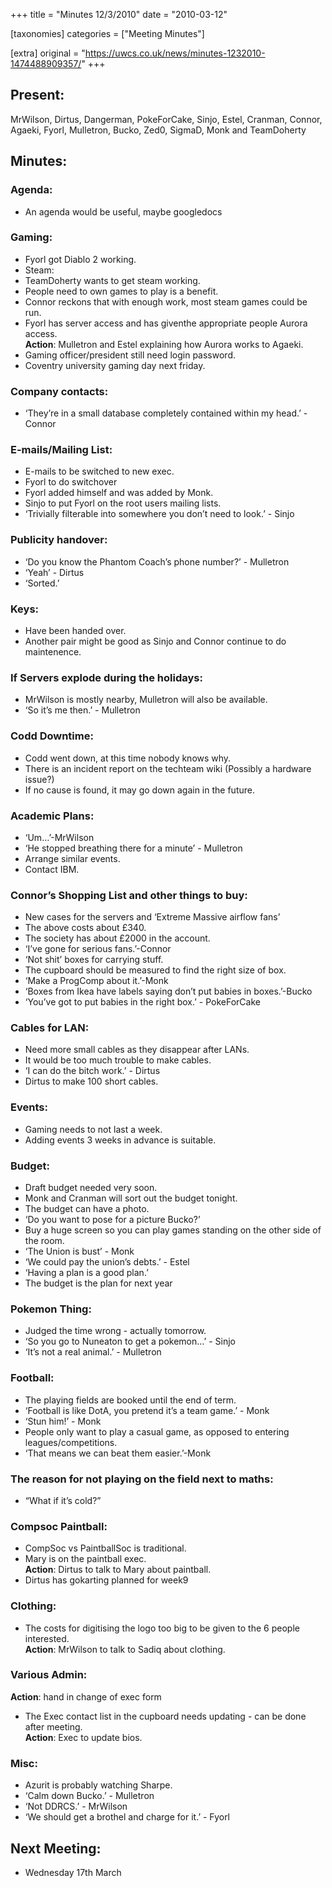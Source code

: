 +++
title = "Minutes 12/3/2010"
date = "2010-03-12"

[taxonomies]
categories = ["Meeting Minutes"]

[extra]
original = "https://uwcs.co.uk/news/minutes-1232010-1474488909357/"
+++

## Present:

MrWilson, Dirtus, Dangerman, PokeForCake, Sinjo, Estel, Cranman, Connor, Agaeki, Fyorl, Mulletron, Bucko, Zed0, SigmaD, Monk and TeamDoherty

## Minutes:

### Agenda:

  - An agenda would be useful, maybe googledocs

### Gaming:

  - Fyorl got Diablo 2 working.
  - Steam:
  - TeamDoherty wants to get steam working.
  - People need to own games to play is a benefit.
  - Connor reckons that with enough work, most steam games could be run.
  - Fyorl has server access and has giventhe appropriate people Aurora access.  
    **Action**: Mulletron and Estel explaining how Aurora works to Agaeki.
  - Gaming officer/president still need login password.
  - Coventry university gaming day next friday.

### Company contacts:

  - ‘They’re in a small database completely contained within my head.’ - Connor

### E-mails/Mailing List:

  - E-mails to be switched to new exec.
  - Fyorl to do switchover
  - Fyorl added himself and was added by Monk.
  - Sinjo to put Fyorl on the root users mailing lists.
  - ‘Trivially filterable into somewhere you don’t need to look.’ - Sinjo

### Publicity handover:

  - ‘Do you know the Phantom Coach’s phone number?’ - Mulletron
  - ‘Yeah’ - Dirtus
  - ‘Sorted.’

### Keys:

  - Have been handed over.
  - Another pair might be good as Sinjo and Connor continue to do maintenence.

### If Servers explode during the holidays:

  - MrWilson is mostly nearby, Mulletron will also be available.
  - ‘So it’s me then.’ - Mulletron

### Codd Downtime:

  - Codd went down, at this time nobody knows why.
  - There is an incident report on the techteam wiki (Possibly a hardware issue?)
  - If no cause is found, it may go down again in the future.

### Academic Plans:

  - ‘Um…’-MrWilson
  - ‘He stopped breathing there for a minute’ - Mulletron
  - Arrange similar events.
  - Contact IBM.

### Connor’s Shopping List and other things to buy:

  - New cases for the servers and ‘Extreme Massive airflow fans’
  - The above costs about £340.
  - The society has about £2000 in the account.
  - ‘I’ve gone for serious fans.’-Connor
  - ‘Not shit’ boxes for carrying stuff.
  - The cupboard should be measured to find the right size of box.
  - ‘Make a ProgComp about it.’-Monk
  - ‘Boxes from Ikea have labels saying don’t put babies in boxes.’-Bucko
  - ‘You’ve got to put babies in the right box.’ - PokeForCake

### Cables for LAN:

  - Need more small cables as they disappear after LANs.
  - It would be too much trouble to make cables.
  - ‘I can do the bitch work.’ - Dirtus
  - Dirtus to make 100 short cables.

### Events:

  - Gaming needs to not last a week.
  - Adding events 3 weeks in advance is suitable.

### Budget:

  - Draft budget needed very soon.
  - Monk and Cranman will sort out the budget tonight.
  - The budget can have a photo.
  - ‘Do you want to pose for a picture Bucko?’
  - Buy a huge screen so you can play games standing on the other side of the room.
  - ‘The Union is bust’ - Monk
  - ‘We could pay the union’s debts.’ - Estel
  - ‘Having a plan is a good plan.’
  - The budget is the plan for next year

### Pokemon Thing:

  - Judged the time wrong - actually tomorrow.
  - ‘So you go to Nuneaton to get a pokemon…’ - Sinjo
  - ‘It’s not a real animal.’ - Mulletron

### Football:

  - The playing fields are booked until the end of term.
  - ‘Football is like DotA, you pretend it’s a team game.’ - Monk
  - ‘Stun him\!’ - Monk
  - People only want to play a casual game, as opposed to entering leagues/competitions.
  - ‘That means we can beat them easier.’-Monk

### The reason for not playing on the field next to maths:

  - “What if it’s cold?”

### Compsoc Paintball:

  - CompSoc vs PaintballSoc is traditional.
  - Mary is on the paintball exec.  
    **Action**: Dirtus to talk to Mary about paintball.
  - Dirtus has gokarting planned for week9

### Clothing:

  - The costs for digitising the logo too big to be given to the 6 people interested.  
    **Action**: MrWilson to talk to Sadiq about clothing.

### Various Admin:

**Action**: hand in change of exec form

  - The Exec contact list in the cupboard needs updating - can be done after meeting.  
    **Action**: Exec to update bios.

### Misc:

  - Azurit is probably watching Sharpe.
  - ‘Calm down Bucko.’ - Mulletron
  - ‘Not DDRCS.’ - MrWilson
  - ‘We should get a brothel and charge for it.’ - Fyorl

## Next Meeting:

  - Wednesday 17th March
